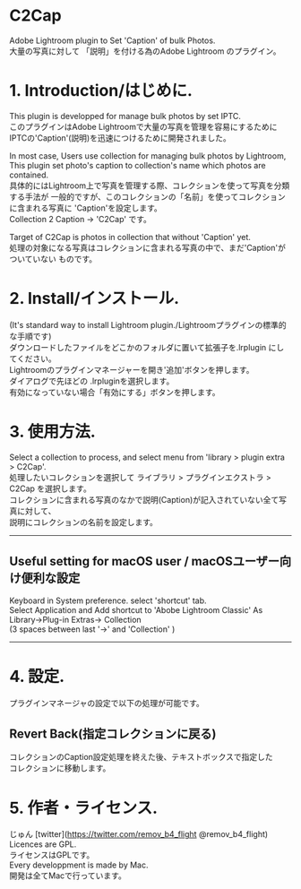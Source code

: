 # C2Cap

Adobe Lightroom plugin to Set 'Caption' of bulk Photos.  
大量の写真に対して 「説明」を付ける為のAdobe Lightroom のプラグイン。  

# 1. Introduction/はじめに.  
This plugin is developped for manage bulk photos by set IPTC.  
このプラグインはAdobe Lightroomで大量の写真を管理を容易にするために
IPTCの'Caption'(説明)を迅速につけるために開発されました。

In most case, Users use collection for managing bulk photos by Lightroom,
This plugin set photo's caption to collection's name which photos are contained.   
具体的にはLightroom上で写真を管理する際、コレクションを使って写真を分類する手法が
一般的ですが、このコレクションの「名前」を使ってコレクションに含まれる写真に
'Caption'を設定します。  
Collection 2 Caption -> 'C2Cap' です。  

Target of C2Cap is photos in collection that without 'Caption' yet.  
処理の対象になる写真はコレクションに含まれる写真の中で、まだ'Caption'がついていない
ものです。

# 2. Install/インストール.  
(It's standard way to install Lightroom plugin./Lightroomプラグインの標準的な手順です)  
ダウンロードしたファイルをどこかのフォルダに置いて拡張子を.lrplugin
にしてください。  
Lightroomのプラグインマネージャーを開き'追加'ボタンを押します。  
ダイアログで先ほどの .lrpluginを選択します。  
有効になっていない場合「有効にする」ボタンを押します。

# 3. 使用方法.  
Select a collection to process, and select menu from 'library > plugin extra > C2Cap'.  
処理したいコレクションを選択して ライブラリ > プラグインエクストラ > C2Cap を選択します。  
コレクションに含まれる写真のなかで説明(Caption)が記入されていない全て写真に対して、  
説明にコレクションの名前を設定します。
***
## Useful setting for macOS user / macOSユーザー向け便利な設定  
Keyboard in System preference. select 'shortcut' tab.  
Select Application and Add shortcut to 'Abobe Lightroom Classic' As  
Library->Plug-in Extras->   Collection  
(3 spaces between last '->' and 'Collection' )  
***
# 4. 設定. 
プラグインマネージャの設定で以下の処理が可能です。

## Revert Back(指定コレクションに戻る)  
コレクションのCaption設定処理を終えた後、テキストボックスで指定した  
コレクションに移動します。  

# 5. 作者・ライセンス.  
じゅん [twitter](https://twitter.com/remov_b4_flight @remov_b4_flight)  
Licences are GPL.  
ライセンスはGPLです。  
Every developpment is made by Mac.  
開発は全てMacで行っています。  

